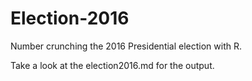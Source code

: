 # Election-2016

Number crunching the 2016 Presidential election with R.

Take a look at the election2016.md for the output.

